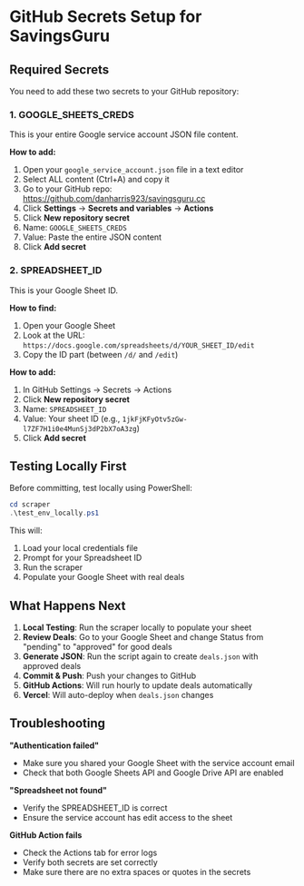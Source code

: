 # GitHub Secrets Setup for SavingsGuru

## Required Secrets

You need to add these two secrets to your GitHub repository:

### 1. GOOGLE_SHEETS_CREDS
This is your entire Google service account JSON file content.

**How to add:**
1. Open your `google_service_account.json` file in a text editor
2. Select ALL content (Ctrl+A) and copy it
3. Go to your GitHub repo: https://github.com/danharris923/savingsguru.cc
4. Click **Settings** → **Secrets and variables** → **Actions**
5. Click **New repository secret**
6. Name: `GOOGLE_SHEETS_CREDS`
7. Value: Paste the entire JSON content
8. Click **Add secret**

### 2. SPREADSHEET_ID
This is your Google Sheet ID.

**How to find:**
1. Open your Google Sheet
2. Look at the URL: `https://docs.google.com/spreadsheets/d/YOUR_SHEET_ID/edit`
3. Copy the ID part (between `/d/` and `/edit`)

**How to add:**
1. In GitHub Settings → Secrets → Actions
2. Click **New repository secret**
3. Name: `SPREADSHEET_ID`
4. Value: Your sheet ID (e.g., `1jkFjKFyOtv5zGw-l7ZF7H1i0e4MunSj3dP2bX7oA3zg`)
5. Click **Add secret**

## Testing Locally First

Before committing, test locally using PowerShell:

```powershell
cd scraper
.\test_env_locally.ps1
```

This will:
1. Load your local credentials file
2. Prompt for your Spreadsheet ID
3. Run the scraper
4. Populate your Google Sheet with real deals

## What Happens Next

1. **Local Testing**: Run the scraper locally to populate your sheet
2. **Review Deals**: Go to your Google Sheet and change Status from "pending" to "approved" for good deals
3. **Generate JSON**: Run the script again to create `deals.json` with approved deals
4. **Commit & Push**: Push your changes to GitHub
5. **GitHub Actions**: Will run hourly to update deals automatically
6. **Vercel**: Will auto-deploy when `deals.json` changes

## Troubleshooting

**"Authentication failed"**
- Make sure you shared your Google Sheet with the service account email
- Check that both Google Sheets API and Google Drive API are enabled

**"Spreadsheet not found"**
- Verify the SPREADSHEET_ID is correct
- Ensure the service account has edit access to the sheet

**GitHub Action fails**
- Check the Actions tab for error logs
- Verify both secrets are set correctly
- Make sure there are no extra spaces or quotes in the secrets